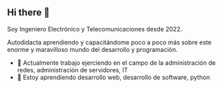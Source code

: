 ## Hi there 👋

<!--
**bryanvivancos/bryanvivancos** is a ✨ _special_ ✨ repository because its `README.md` (this file) appears on your GitHub profile.

Here are some ideas to get you started:

- 🔭 I’m currently working on ...
- 🌱 I’m currently learning ...
- 👯 I’m looking to collaborate on ...
- 🤔 I’m looking for help with ...
- 💬 Ask me about ...
- 📫 How to reach me: ...
- 😄 Pronouns: ...
- ⚡ Fun fact: ...
-->

Soy Ingeniero Electrónico y Telecomunicaciones desde 2022.

Autodidacta aprendiendo y capacitándome poco a poco más sobre este enorme y maravilloso mundo del desarrollo y programación.

- 🔭 Actualmente trabajo ejerciendo en el campo de la administración de redes, administración de servidores, IT
- 🌱 Estoy aprendiendo desarrollo web, desarrollo de software, python
